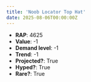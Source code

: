 ```yaml
---
title: 'Noob Locator Top Hat'
date: 2025-08-06T00:00:00Z
---
```

- **RAP**: 4625
- **Value**: -1
- **Demand level**: -1
- **Trend**: -1
- **Projected?**: True
- **Hyped?**: True
- **Rare?**: True
